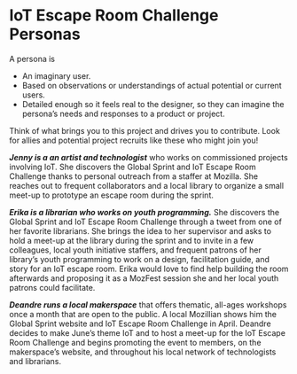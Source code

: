 # IoT Escape Room Challenge Personas

A persona is

- An imaginary user.
- Based on observations or understandings of actual potential or current users.
- Detailed enough so it feels real to the designer, so they can imagine the persona’s needs and responses to a product or project.

Think of what brings you to this project and drives you to contribute. Look for allies and potential project recruits like these who might join you!

***Jenny is a an artist and technologist*** who works on commissioned projects involving IoT. She discovers the Global Sprint and IoT Escape Room Challenge thanks to personal outreach from a staffer at Mozilla. She reaches out to frequent collaborators and a local library to organize a small meet-up to prototype an escape room during the sprint.

***Erika is a librarian who works on youth programming.*** She discovers the Global Sprint and IoT Escape Room Challenge through a tweet from one of her favorite librarians. She brings the idea to her supervisor and asks to hold a meet-up at the library during the sprint and to invite in a few colleagues, local youth initiative staffers, and frequent patrons of her library’s youth programming to work on a design, facilitation guide, and story for an IoT escape room. Erika would love to find help building the room afterwards and proposing it as a MozFest session she and her local youth patrons could facilitate.

***Deandre runs a local makerspace*** that offers thematic, all-ages workshops once a month that are open to the public. A local Mozillian shows him the Global Sprint website and IoT Escape Room Challenge in April. Deandre decides to make June’s theme IoT and to host a meet-up for the IoT Escape Room Challenge and begins promoting the event to members, on the makerspace’s website, and throughout his local network of technologists and librarians.